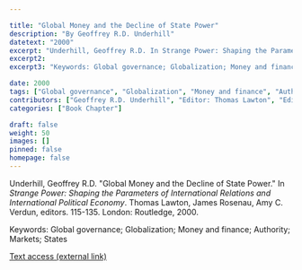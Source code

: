 ```yaml
---

title: "Global Money and the Decline of State Power"
description: "By Geoffrey R.D. Underhill"
datetext: "2000"
excerpt: "Underhill, Geoffrey R.D. In Strange Power: Shaping the Parameters of International Relations and International Political Economy. Thomas Lawton, James Rosenau, Amy C. Verdun, editors. 115-135. London: Routledge, 2000."
excerpt2: 
excerpt3: "Keywords: Global governance; Globalization; Money and finance; Authority; Markets; States"

date: 2000
tags: ["Global governance", "Globalization", "Money and finance", "Authority", "Markets", "Strange-Influenced Works", "2000's"]
contributors: ["Geoffrey R.D. Underhill", "Editor: Thomas Lawton", "Editor: James Rosenau", "Editor: Amy C. Verdun"]
categories: ["Book Chapter"]

draft: false
weight: 50
images: []
pinned: false
homepage: false
---
```


Underhill, Geoffrey R.D. "Global Money and the Decline of State Power." In *Strange Power: Shaping the Parameters of International Relations and International Political Economy*. Thomas Lawton, James Rosenau, Amy C. Verdun, editors. 115-135. London: Routledge, 2000.

Keywords: Global governance; Globalization; Money and finance; Authority; Markets; States

[Text access (external link)](https://www.worldcat.org/title/1022846081)
